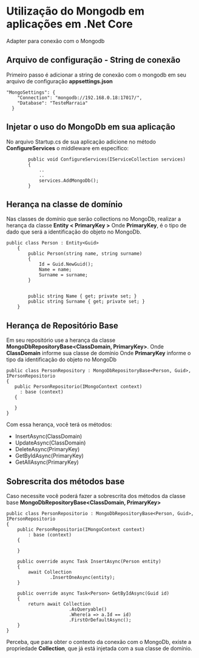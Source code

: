 # Utilização do Mongodb em aplicações em .Net Core

Adapter para conexão com o Mongodb  


## Arquivo de configuração - String de conexão

Primeiro passo é adicionar a string de conexão com o mongodb em seu arquivo de configuração **appsettings.json**

```
"MongoSettings": {
    "Connection": "mongodb://192.168.0.18:17017/",
    "Database": "TesteMarraia"
  }
```


## Injetar o uso do MongoDb em sua aplicação

No arquivo Startup.cs de sua aplicação adicione no método **ConfigureServices** o middleware em específico:
```
        public void ConfigureServices(IServiceCollection services)
        {
            ..
            ..
            services.AddMongoDb();
        }
```
## Herança na classe de domínio

Nas classes de domínio que serão collections no MongoDb, realizar a herança da classe **Entity < PrimaryKey >** 
Onde **PrimaryKey**, é o tipo de dado que será a identificação do objeto no MongoDb.

```
public class Person : Entity<Guid>
    {
        public Person(string name, string surname)
        {
            Id = Guid.NewGuid();
            Name = name;
            Surname = surname;
        }


        public string Name { get; private set; }
        public string Surname { get; private set; }
    }
```  

## Herança de Repositório Base
Em seu repositório use a herança da classe **MongoDbRepositoryBase<ClassDomain, PrimaryKey>**.
Onde **ClassDomain** informe sua classe de domínio
Onde **PrimaryKey** informe o tipo da identificação do objeto no MongoDb

````
public class PersonRepository : MongoDbRepositoryBase<Person, Guid>, IPersonRepositorio
{
   public PersonRepositorio(IMongoContext context) 
     : base (context)
   {
           
   }
}
````

Com essa herança, você terá os métodos:
- InsertAsync(ClassDomain)
- UpdateAsync(ClassDomain)
- DeleteAsync(PrimaryKey)
- GetByIdAsync(PrimaryKey)
- GetAllAsync(PrimaryKey)

## Sobrescrita dos métodos base

Caso necessite você poderá fazer a sobrescrita dos métodos da classe base **MongoDbRepositoryBase<ClassDomain, PrimaryKey>**
```
public class PersonRepositorio : MongoDbRepositoryBase<Person, Guid>, IPersonRepositorio
{
	public PersonRepositorio(IMongoContext context) 
		: base (context)
	{
		
	}

	public override async Task InsertAsync(Person entity)
	{
		await Collection
				.InsertOneAsync(entity);
	}

	public override async Task<Person> GetByIdAsync(Guid id)
	{
		return await Collection
					   .AsQueryable()
					   .Where(a => a.Id == id)
					   .FirstOrDefaultAsync();
	}
}
```
Perceba, que para obter o contexto da conexão com o MongoDb, existe a propriedade **Collection**, que já está injetada com a sua classe de domínio.
